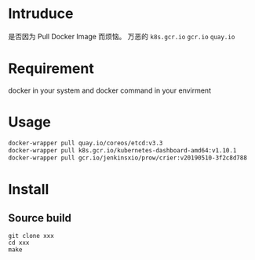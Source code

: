 # Intruduce
是否因为 Pull Docker Image 而烦恼。
万恶的 `k8s.gcr.io` `gcr.io` `quay.io`

# Requirement
docker in your system and docker command in your envirment

# Usage
```bash
docker-wrapper pull quay.io/coreos/etcd:v3.3
docker-wrapper pull k8s.gcr.io/kubernetes-dashboard-amd64:v1.10.1
docker-wrapper pull gcr.io/jenkinsxio/prow/crier:v20190510-3f2c8d788
```

# Install

## Source build
```
git clone xxx  
cd xxx
make
```
